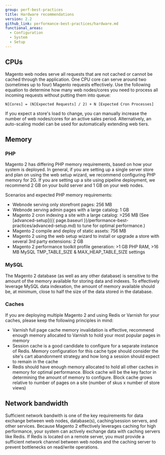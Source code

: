 ```yaml
---
group: perf-best-practices
title: Hardware recommendations
version: 2.2
github_link: performance-best-practices/hardware.md
functional_areas:
  - Configuration
  - System
  - Setup
---
```



## CPUs

Magento web nodes serve all requests that are not cached or cannot be cached through the application. One CPU core can serve around two (sometimes up to four) Magento requests effectively. Use the following equation to determine how many  web nodes/cores you need to process all incoming requests without putting them into queue:

  `N[Cores] = (N[Expected Requests] / 2) + N [Expected Cron Processes]`

If you expect a store's load to change, you can manually increase the number of web nodes/cores for an active sales period. Alternatively, an auto-scaling model can be used for automatically extending web tiers.

## Memory

### PHP
Magento 2 has differing PHP memory requirements, based on how your system is deployed.  In general, if you are setting up a single server store and plan on using the web setup wizard, we recommend configuring PHP memory for 2G.  If you are setting up a site using pipeline deployment, we recommend 2 GB on your build server and 1 GB on your web nodes.

Scenarios and expected PHP memory requirements:
* Webnode serving only storefront pages: 256 MB
* Webnode serving admin pages with a large catalog: 1 GB
* Magento 2 cron indexing a site with a large catalog: >256 MB (See [advanced-setup]({{ page.baseurl }}/performance-best-practices/advanced-setup.md) to tune for optimal performance.)
* Magento 2 compile and deploy of static assets: 756 MB
* Magento 2 using the web setup wizard to install or upgrade a store with several 3rd party extensions: 2 GB
* Magento 2 performance toolkit profile generation: >1 GB PHP RAM, >16 MB MySQL TMP_TABLE_SIZE & MAX_HEAP_TABLE_SIZE settings

### MySQL
The Magento 2 database (as well as any other database) is sensitive to the amount of the memory available for storing data and indexes. To effectively leverage MySQL data indexation, the amount of memory available should be, at minimum, close to half the size of the data stored in the database.

### Caches

If you are deploying multiple Magento 2 and using Redis or Varnish for your caches, please keep the following principles in mind:
* Varnish full page cache memory invalidation is effective, recommend enough memory allocated to Varnish to hold your most popular pages in memory
* Session cache is a good candidate to configure for a separate instance of Redis.  Memory configuration for this cache type should consider the site's cart abandonment strategy and how long a session should expect to remain in the cache
* Redis should have enough memory allocated to hold all other caches in memory for optimal performance.  Block cache will be the key factor in determining the amount of memory to configure.  Block cache grows relative to number of pages on a site (number of skus x number of store views)

## Network bandwidth

Sufficient network bandwith is one of the key requirements for data exchange between web nodes, database(s), caching/session servers, and other services. Because Magento 2 effectively leverages caching for high performance, your system can actively exchange data with caching servers like Redis. If Redis is located on a remote server, you must provide a sufficient network channel between web nodes and the caching server to prevent bottlenecks on read/write operations.
